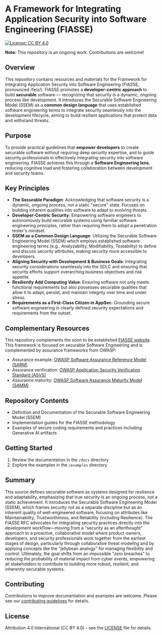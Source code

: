 # A Framework for Integrating Application Security into Software Engineering (FIASSE)

[![License: CC BY 4.0](https://img.shields.io/badge/License-CC%20BY%204.0-lightgrey.svg)](https://creativecommons.org/licenses/by/4.0/)

**Note:** This repository is an ongoing work. Contributions are welcome!

## Overview

This repository contains resources and materials for the Framework for Integrating Application Security into Software Engineering (FIASSE, pronounced /feiz/). FIASSE promotes a **developer-centric approach** to build **securable** software — recognizing that security is a dynamic, ongoing process like development. It introduces the Securable Software Engineering Model (SSEM) as a **common design language** that uses established software engineering terms to integrate security seamlessly into the development lifecycle, aiming to build resilient applications that protect data and withstand threats.

## Purpose

To provide practical guidelines that **empower developers** to create securable software without requiring deep security expertise, and to guide security professionals in effectively integrating security into software engineering. FIASSE achieves this through a **Software Engineering lens**, reducing cognitive load and fostering collaboration between development and security teams.

## Key Principles

- **The Securable Paradigm**: Acknowledging that software security is a dynamic, ongoing process, not a static "secure" state. Focuses on building inherent qualities into software to adapt to evolving threats.
- **Developer-Centric Security**: Empowering software engineers to autonomously build securable systems using familiar software engineering principles, rather than requiring them to adopt a penetration tester's mindset.
- **SSEM as a Common Design Language**: Utilizing the Securable Software Engineering Model (SSEM) which employs established software engineering terms (e.g., Analyzability, Modifiability, Testability) to define and discuss security attributes, making security more accessible to developers.
- **Aligning Security with Development & Business Goals**: Integrating security considerations seamlessly into the SDLC and ensuring that security efforts support overarching business objectives and risk appetite.
- **Resiliently Add Computing Value**: Ensuring software not only meets functional requirements but also possesses securable qualities that allow it to adapt, persist, and maintain integrity over time and under stress.
- **Requirements as a First-Class Citizen in AppSec**: Grounding secure software engineering in clearly defined security expectations and requirements from the outset.

## Complementary Resources

This repository complements the soon to be established [FIASSE website](https://fiasse.org).
This framework is focused on securable Software Engineering and is complemented by assurance frameworks from OWASP:

- Assurance example: [OWASP Software Assurance Reference Model (SARM)](https://owasp.org/www-project-software-assurance-reference-model/)
- Assurance verification: [OWASP Application Security Verification Standard (ASVS)](https://owasp.org/www-project-application-security-verification-standard/)
- Assurance maturity: [OWASP Software Assurance Maturity Model (SAMM)](https://owasp.org/www-project-software-assurance-maturity-model/)

## Repository Contents

- Definition and Documentation of the Securable Software Engineering Model (SSEM)
- Implementation guides for the FIASSE methodology
- Examples of secure coding requirements and practices including Generative AI artifacts

## Getting Started

1. Review the documentation in the `/docs` directory
2. Explore the examples in the `/examples` directory

## Summary

This source defines securable software as systems designed for resilience and adaptability, emphasizing that true security is an ongoing process, not a static achievement. It introduces the Securable Software Engineering Model (SSEM), which frames security not as a separate discipline but as an inherent quality of well-engineered software, focusing on attributes like Maintainability, Trustworthiness, and Reliability (including Resilience). The FIASSE RFC advocates for integrating security practices directly into the development workflow—moving from a "security as an afterthought" approach to a proactive, collaborative model where product owners, developers, and security professionals work together from the earliest stages of design, particularly through collaborative threat modeling and by applying concepts like the "jellybean analogy" for managing flexibility and control. Ultimately, the goal shifts from an impossible "zero breaches" to reducing the probability of material impact from cyber events, empowering all stakeholders to contribute to building more robust, resilient, and inherently securable systems.

## Contributing

Contributions to improve documentation and examples are welcome. Please see our [contributing guidelines](CONTRIBUTING.md) for details.

## License

Attribution 4.0 International (CC BY 4.0) - see the [LICENSE](licence.txt) file for details.
